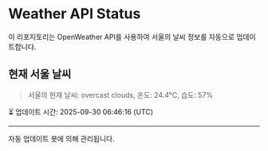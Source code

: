 
# Weather API Status

이 리포지토리는 OpenWeather API를 사용하여 서울의 날씨 정보를 자동으로 업데이트합니다.

## 현재 서울 날씨
> 서울의 현재 날씨: overcast clouds, 온도: 24.4°C, 습도: 57%

⏳ 업데이트 시간: 2025-09-30 06:46:16 (UTC)

---
자동 업데이트 봇에 의해 관리됩니다.
